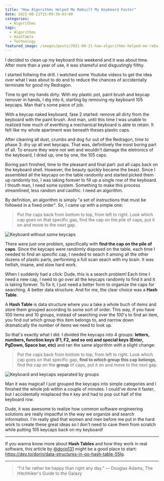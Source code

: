 ```yaml
---
title: "How Algorithms Helped Me Rebuilt My Keyboard Faster"
date: 2021-08-21T15:09:39-03:00
categories:
  - Algorithms
tags:
  - Algorithms
  - HashTable
  - Technology
featured_image: /images/posts/2021-08-21-how-algorithms-helped-me-rebuilt-my-keyboard-faster/1.JPG
---
```


I decided to clean up my keyboard this weekend and it was about time. After more than a year of use, it was shameful and disgustingly filthy.

I started follwing the drill. I watched some Youtube videos to get the idea over what I was about to do and to reduce the chances of accidentally terminate for good my Redragon.

Time to get my hands dirty. With my plastic pot, paint brush and keycap remover in hands, I dig into it, starting by removing my keyboard 105 keycaps. Man that's some piece of job.

With a keycap naked keyboard, fase 2 started: remove all dirty from the keyboard with the paint brush. And man, until this time I was unable to realized how much of everthing a mechanical keyboard is able to retain. It felt like my whole apartment was beneath theses plastic caps.

After cleaning all dust, crumbs and dog fur out of the Redragon, time to phase 3: dry up all wet keycaps. That was, definitively the most boring part of all. To ensure they were not wet and wouldn't damage the eletronics of the keyboard, I dried up, one by one, the 105 caps.

Boring part finished, time to the pleasant and final part: put all caps back on the keyboard shell. However, the beauty quickly became the beast. Since I assembled all the keycaps on the table randomly and started picked them up randomly too, I was taking forever to fill up a single row of the keyboard. I thouth man, I need some system. Something to make this process streamlined, less random and caothic. I need an algorithm.

By definition, an algorithm is simply "a set of instructions that must be followed in a fixed order". So, I came up with a simple one:

> Put the caps back from bottom to top, from left to right. Look which cap goes on that specific gap, find the cap on the pile of caps, put it on and move to the next gap.

![Keyboard without some keycaps](/images/posts/2021-08-21-how-algorithms-helped-me-rebuilt-my-keyboard-faster/2.JPG)

There were just one problem, specifically with **find the cap on the pile of caps**. Since the keycaps were randomly disposed on the table, each time I needed to find an specific cap, I needed to seach it among all the other dozens of plastic parts, performing a full scan seach with my brain. It was hellish, insane, and slow hard work.

When I suddenly had a click: Dude, this is a search problem! Each time I need a new cap, I need to go over all the keycaps randomly to find it and it is taking forever. To fix it, I just need a better form to organize the caps for searching. A better data structure. And for me, the clear choice was a **Hash Table**.

A **Hash Table** is data structure where you a take a whole buch of items and store them grouped according to some sort of order. This way, if you have 100 items and 10 groups, instead of searching over the 100's to find an item, you find out which group this item belongs to, and narrow down dramatically the number of items we need to look up.

So that's exactly what I did. I divided the keycaps into 4 groups: **letters, numbers, function keys (F1, F2, and so on) and special keys (Enter, PgDown, Space bar, etc)** and ran the same algorithm with a slight change:

> Put the caps back from bottom to top, from left to right. Look which cap goes on that specific gap, **find to which group this cap belongs**, find the cap on the **group** of caps, put it on and move to the next gap.

![Keyboard and keycaps separated by groups](/images/posts/2021-08-21-how-algorithms-helped-me-rebuilt-my-keyboard-faster/3.JPG)

Man it was magical! I just grouped the keycaps into simple categories and I finished the whole job within a couple of minutes. I could've done it faster, but I accidentally misplaced the `R` key and had to pop out half of the keyboard row.

Dude, it was awesome to realize how common software engineering solutions are really impactful in the way we organize and search information. I'm really glad that women and men before me put in the hard work to create these great ideas so I don't need to cave them from scratch while putting 105 keycaps back on my keyboard!

---

If you wanna know more about **Hash Tables** and how they work in real software, this article by [@dorin131](https://github.com/dorin131/) might be a good place to start: https://dev.to/dorin/data-structures-in-go-hash-table-55lg.

---

> “I'd far rather be happy than right any day.”
> ― Douglas Adams, The Hitchhiker's Guide to the Galaxy
